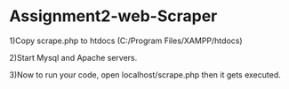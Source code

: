 # Assignment2-web-Scraper

1)Copy scrape.php to htdocs (C:/Program Files/XAMPP/htdocs)

2)Start Mysql and Apache servers.

3)Now to run your code, open localhost/scrape.php then it gets executed.
